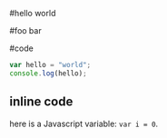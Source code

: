 #hello
world

#foo
bar

#code

```Javascript
var hello = "world";
console.log(hello);
```

## inline code
here is a Javascript variable: `var i = 0`.